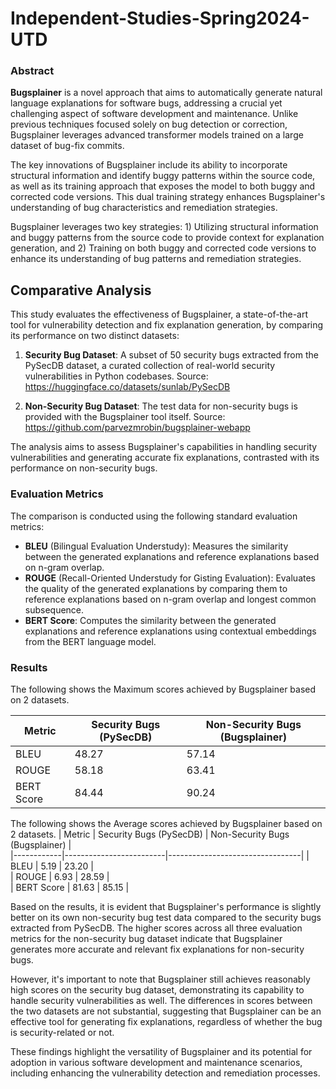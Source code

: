 # Independent-Studies-Spring2024-UTD
### Abstract 

**Bugsplainer** is a novel approach that aims to automatically generate natural language explanations for software bugs, addressing a crucial yet challenging aspect of software development and maintenance. Unlike previous techniques focused solely on bug detection or correction, Bugsplainer leverages advanced transformer models trained on a large dataset of bug-fix commits.

The key innovations of Bugsplainer include its ability to incorporate structural information and identify buggy patterns within the source code, as well as its training approach that exposes the model to both buggy and corrected code versions. This dual training strategy enhances Bugsplainer's understanding of bug characteristics and remediation strategies.

Bugsplainer leverages two key strategies: 1) Utilizing structural information and buggy patterns from the source code to provide context for explanation generation, and 2) Training on both buggy and corrected code versions to enhance its understanding of bug patterns and remediation strategies.

## Comparative Analysis

This study evaluates the effectiveness of Bugsplainer, a state-of-the-art tool for vulnerability detection and fix explanation generation, by comparing its performance on two distinct datasets:

1. **Security Bug Dataset**: A subset of 50 security bugs extracted from the PySecDB dataset, a curated collection of real-world security vulnerabilities in Python codebases.
   Source: https://huggingface.co/datasets/sunlab/PySecDB

3. **Non-Security Bug Dataset**: The test data for non-security bugs is provided with the Bugsplainer tool itself.
   Source: https://github.com/parvezmrobin/bugsplainer-webapp

The analysis aims to assess Bugsplainer's capabilities in handling security vulnerabilities and generating accurate fix explanations, contrasted with its performance on non-security bugs.

### Evaluation Metrics

The comparison is conducted using the following standard evaluation metrics:

- **BLEU** (Bilingual Evaluation Understudy): Measures the similarity between the generated explanations and reference explanations based on n-gram overlap.
- **ROUGE** (Recall-Oriented Understudy for Gisting Evaluation): Evaluates the quality of the generated explanations by comparing them to reference explanations based on n-gram overlap and longest common subsequence.
- **BERT Score**: Computes the similarity between the generated explanations and reference explanations using contextual embeddings from the BERT language model.

### Results
The following shows the Maximum scores achieved by Bugsplainer based on 2 datasets. 

| Metric     | Security Bugs (PySecDB) | Non-Security Bugs (Bugsplainer) |   
|------------|-------------------------|---------------------------------|
| BLEU       | 48.27                   | 57.14                           |    
| ROUGE      | 58.18                   | 63.41                           |   
| BERT Score | 84.44                   | 90.24                           |   


The following shows the Average scores achieved by Bugsplainer based on 2 datasets.
| Metric     | Security Bugs (PySecDB) | Non-Security Bugs (Bugsplainer) |   
|------------|-------------------------|---------------------------------|
| BLEU       | 5.19                    | 23.20                           |    
| ROUGE      | 6.93                    | 28.59                           |   
| BERT Score | 81.63                   | 85.15                           |

Based on the results, it is evident that Bugsplainer's performance is slightly better on its own non-security bug test data compared to the security bugs extracted from PySecDB. The higher scores across all three evaluation metrics for the non-security bug dataset indicate that Bugsplainer generates more accurate and relevant fix explanations for non-security bugs.

However, it's important to note that Bugsplainer still achieves reasonably high scores on the security bug dataset, demonstrating its capability to handle security vulnerabilities as well. The differences in scores between the two datasets are not substantial, suggesting that Bugsplainer can be an effective tool for generating fix explanations, regardless of whether the bug is security-related or not.

These findings highlight the versatility of Bugsplainer and its potential for adoption in various software development and maintenance scenarios, including enhancing the vulnerability detection and remediation processes.

